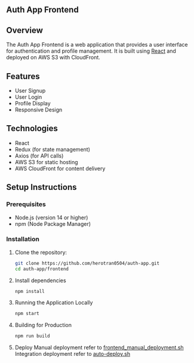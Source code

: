 ## Auth App Frontend

## Overview
The Auth App Frontend is a web application that provides a user interface for authentication and profile management. It is built using [React](https://reactjs.org/) and deployed on AWS S3 with CloudFront.

## Features
- User Signup
- User Login
- Profile Display
- Responsive Design

## Technologies
- React
- Redux (for state management)
- Axios (for API calls)
- AWS S3 for static hosting
- AWS CloudFront for content delivery

## Setup Instructions

### Prerequisites
- Node.js (version 14 or higher)
- npm (Node Package Manager)

### Installation
1. Clone the repository:
   ```bash
   git clone https://github.com/herotran0504/auth-app.git
   cd auth-app/frontend
   ```
2. Install dependencies
   ```bash
   npm install
   ```
3. Running the Application Locally
   ```bash
   npm start
   ```
4. Building for Production
   ```bash
   npm run build
   ```
5. Deploy
   Manual deployment refer to [frontend_manual_deployment.sh](../frontend_manual_deployment.sh)
   Integration deployment refer to [auto-deploy.sh](../auto-deploy.sh)